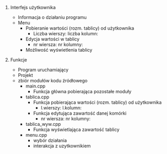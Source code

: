 1. Interfejs użytkownika
	- Informacja o działaniu programu
	- Menu
	   - Pobieranie wartości (rozm. tablicy) od użytkownika
	      - Liczba wierszy: liczba kolumn:
	   - Edycja wartości w tablicy
	      - nr wiersza: nr kolumny:
	   - Możliwość wyświetlenia tablicy


2. Funkcje
	- Program uruchamiający
	- Projekt
	- zbiór modułów kodu źródłowego
	   - main.cpp
	      - Funkcja główna pobierająca pozostałe moduły
	   - tablica.cpp
	      - Funkcja pobierająca wartości (rozm. tablicy) od użytkownika
	         - l.wierszy: l.kolumn:
	      - Funkcja edytująca zawartość danej komórki
	         - nr wiersza: nr kolumny: 
	   - tablica_wyw.cpp
	      - Funkcja wyświetlająca zawartość tablicy
	   - menu.cpp
	      - wybór działania
	      - interakcja z uzytkownikiem
